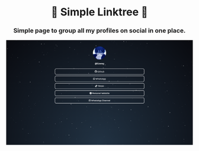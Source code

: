 <h1 align="center">🌲 Simple Linktree 🌲</h1>
<h3 align="center">Simple page to group all my profiles on social in one place.</h3>

<p align="center">
  <img alt="screenshot" src="Screenshot.png">
</p>